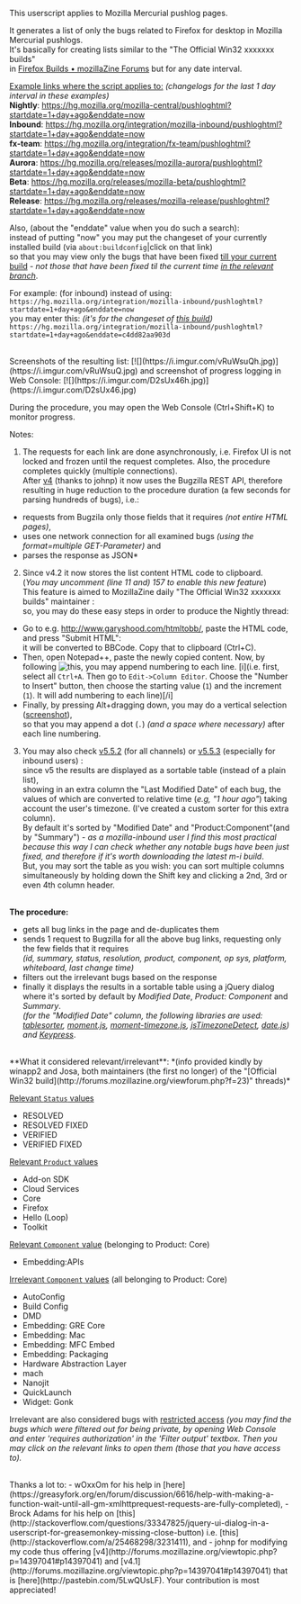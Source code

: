 This userscript applies to Mozilla Mercurial pushlog pages.  
  
It generates a list of only the bugs related to Firefox for desktop in Mozilla Mercurial pushlogs.  
It's basically for creating lists similar to the "The Official Win32 xxxxxxx builds"  
in [Firefox Builds • mozillaZine Forums](http://forums.mozillazine.org/viewforum.php?f=23) but for any date interval.  
  
<u>Example links where the script applies to:</u> *(changelogs for the last 1 day interval in these examples)*  
**Nightly**: https://hg.mozilla.org/mozilla-central/pushloghtml?startdate=1+day+ago&enddate=now  
**Inbound**: https://hg.mozilla.org/integration/mozilla-inbound/pushloghtml?startdate=1+day+ago&enddate=now  
**fx-team**: https://hg.mozilla.org/integration/fx-team/pushloghtml?startdate=1+day+ago&enddate=now  
**Aurora**: https://hg.mozilla.org/releases/mozilla-aurora/pushloghtml?startdate=1+day+ago&enddate=now  
**Beta**: https://hg.mozilla.org/releases/mozilla-beta/pushloghtml?startdate=1+day+ago&enddate=now  
**Release**: https://hg.mozilla.org/releases/mozilla-release/pushloghtml?startdate=1+day+ago&enddate=now  
  
Also, (about the "enddate" value when you do such a search):  
instead of putting "now" you may put the changeset of your currently installed build (via `about:buildconfig`|click on that link)  
so that you may view only the bugs that have been fixed <u>till your current build</u> - *not those that have been fixed til the current time <u>in the relevant branch</u>*.  
  
For example: (for inbound) instead of using:  
`https://hg.mozilla.org/integration/mozilla-inbound/pushloghtml?startdate=1+day+ago&enddate=now`  
you may enter this: *(it's for the changeset of [this build](https://hg.mozilla.org/integration/mozilla-inbound/rev/c4dd82aa903d89b3835ceb38cf0341a4190c383e))*  
`https://hg.mozilla.org/integration/mozilla-inbound/pushloghtml?startdate=1+day+ago&enddate=c4dd82aa903d`  
  
<br/>  
Screenshots of the resulting list:  
[![](https://i.imgur.com/vRuWsuQh.jpg)](https://i.imgur.com/vRuWsuQ.jpg)  
and screenshot of progress logging in Web Console:  
[![](https://i.imgur.com/D2sUx46h.jpg)](https://i.imgur.com/D2sUx46.jpg)  
  
During the procedure, you may open the Web Console (Ctrl+Shift+K) to monitor progress.  
  
Notes:  
  
1. The requests for each link are done asynchronously, i.e. Firefox UI is not locked and frozen until the request completes. Also, the procedure completes quickly (multiple connections).  
After [v4](https://greasyfork.org/en/scripts/13169-firefox-for-desktop-list-fixed-bugs-in-mercurial?version=85976) (thanks to johnp) it now uses the Bugzilla REST API, therefore resulting in huge reduction to the procedure duration (a few seconds for parsing hundreds of bugs), i.e.:  
 - requests from Bugzila only those fields that it requires *(not entire HTML pages)*,  
 - uses one network connection for all examined bugs *(using the format=multiple GET-Parameter)* and  
 - parses the response as JSON*  
  
2. Since v4.2 it now stores the list content HTML code to clipboard.  
(_You may uncomment (line 11 and) 157 to enable this new feature_)  
This feature is aimed to MozillaZine daily "The Official Win32 xxxxxxx builds" maintainer :  
so, you may do these easy steps in order to produce the Nightly thread:  
 - Go to e.g. http://www.garyshood.com/htmltobb/, paste the HTML code, and press "Submit HTML":  
it will be converted to BBCode. Copy that to clipboard (Ctrl+C).  
 - Then, open Notepad++, paste the newly copied content. Now, by following ![this](http://stackoverflow.com/a/26224391), you may append numbering to each line. [i](i.e. first, select all `Ctrl+A`. Then go to `Edit->Column Editor`. Choose the "Number to Insert" button, then choose the starting value (`1`) and the increment (`1`). It will add numbering to each line)[/i]  
 - Finally, by pressing Alt+dragging down, you may do a vertical selection ([screenshot](https://i.imgur.com/GhrnacT.png)),  
so that you may append a dot (`.`) _(and a space where necessary)_ after each line numbering.  
  
3. You may also check [v5.5.2](https://greasyfork.org/en/scripts/13169-firefox-for-desktop-list-fixed-bugs-in-mercurial) (for all channels) or [v5.5.3](https://greasyfork.org/en/scripts/15715-firefox-for-desktop-list-modified-bugs-in-mercurial-inbound) (especially for inbound users) :  
since v5 the results are displayed as a sortable table (instead of a plain list),  
showing in an extra column the "Last Modified Date" of each bug, the values of which are converted to relative time (_e.g, "1 hour ago"_) taking account the user's timezone. (I've created a custom sorter for this extra column).  
By default it's sorted by "Modified Date" and "Product:Component"(and by "Summary") - _as a mozilla-inbound user I find this most practical because this way I can check whether any notable bugs have been just fixed, and therefore if it's worth downloading the latest m-i build_.  
But, you may sort the table as you wish: you can sort multiple columns simultaneously by holding down the Shift key and clicking a 2nd, 3rd or even 4th column header.  
  
  
<br/>**The procedure:**  
- gets all bug links in the page and de-duplicates them  
- sends 1 request to Bugzilla for all the above bug links, requesting only the few fields that it requires  
_(id, summary, status, resolution, product, component, op sys, platform, whiteboard, last change time)_  
- filters out the irrelevant bugs based on the response  
- finally it displays the results in a sortable table using a jQuery dialog  
where it's sorted by default by *Modified Date*, *Product: Component* and *Summary*.  
*(for the "Modified Date" column, the following libraries are used: [tablesorter](http://mottie.github.io/tablesorter/docs/), [moment.js](http://momentjs.com/), [moment-timezone.js](http://momentjs.com/timezone/), [jsTimezoneDetect](https://bitbucket.org/pellepim/jstimezonedetect), [date.js](http://www.datejs.com/)) and [Keypress](https://github.com/dmauro/Keypress/)*.  
  
<br/>  
**What it considered relevant/irrelevant**:  
*(info provided kindly by winapp2 and Josa, both maintainers (the first no longer) of the "[Official Win32 build](http://forums.mozillazine.org/viewforum.php?f=23)" threads)*  
  
  
<u>Relevant `Status` values</u>  
- RESOLVED  
- RESOLVED FIXED  
- VERIFIED  
- VERIFIED FIXED  
  
<u>Relevant `Product` values</u>  
- Add-on SDK  
- Cloud Services  
- Core  
- Firefox  
- Hello (Loop)  
- Toolkit  
  
  
<u>Relevant `Component` value</u> (belonging to Product: Core)  
- Embedding:APIs  
  
<u>Irrelevant `Component` values</u> (all belonging to Product: Core)  
- AutoConfig  
- Build Config  
- DMD  
- Embedding: GRE Core  
- Embedding: Mac  
- Embedding: MFC Embed  
- Embedding: Packaging  
- Hardware Abstraction Layer  
- mach  
- Nanojit  
- QuickLaunch  
- Widget: Gonk  
  
Irrelevant are also considered bugs with <u>restricted access</u> <i>(you may find the bugs which were filtered out for being private, by opening Web Console and enter 'requires authorization' in the 'Filter output' textbox. Then you may click on the relevant links to open them (those that you have access to).</i>  
  
  
<br/>  
Thanks a lot to:  
- wOxxOm for his help in [here](https://greasyfork.org/en/forum/discussion/6616/help-with-making-a-function-wait-until-all-gm-xmlhttprequest-requests-are-fully-completed),  
- Brock Adams for his help on [this](http://stackoverflow.com/questions/33347825/jquery-ui-dialog-in-a-userscript-for-greasemonkey-missing-close-button) i.e. [this](http://stackoverflow.com/a/25468298/3231411), and  
- johnp for modifying my code thus offering [v4](http://forums.mozillazine.org/viewtopic.php?p=14397041#p14397041) and [v4.1](http://forums.mozillazine.org/viewtopic.php?p=14397041#p14397041) that is [here](http://pastebin.com/5LwQUsLF). Your contribution is most appreciated!  
